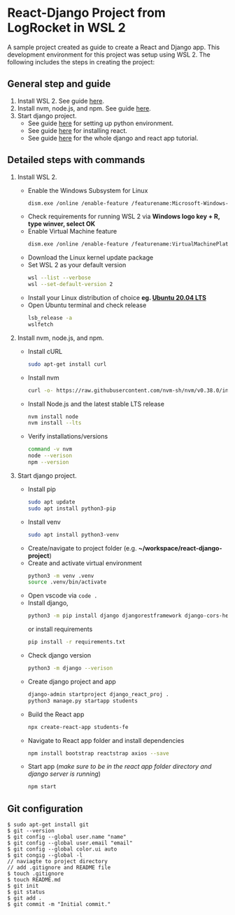 # React-Django Project from LogRocket in WSL 2

A sample project created as guide to create a React and Django app.
This development environment for this project was setup using WSL 2.
The following includes the steps in creating the project:

## General step and guide
1. Install WSL 2. See guide [here](https://docs.microsoft.com/en-us/windows/wsl/install-win10).
2. Install nvm, node.js, and npm. See guide [here](https://docs.microsoft.com/en-us/windows/dev-environment/javascript/nodejs-on-wsl).
3. Start django project.
    * See guide [here](https://docs.microsoft.com/en-us/windows/python/web-frameworks) for setting up python environment.
    * See guide [here](https://docs.microsoft.com/en-us/windows/dev-environment/javascript/react-on-wsl) for installing react.
    * See guide [here](https://blog.logrocket.com/creating-an-app-with-react-and-django/) for the whole django and react app tutorial. 

## Detailed steps with commands
1. Install WSL 2.
    * Enable the Windows Subsystem for Linux
        ```bash
        dism.exe /online /enable-feature /featurename:Microsoft-Windows-Subsystem-Linux /all /norestart
        ```
    * Check requirements for running WSL 2 via **Windows logo key + R, type winver, select OK**
    * Enable Virtual Machine feature
        ```bash
        dism.exe /online /enable-feature /featurename:VirtualMachinePlatform /all /norestart
        ```
    * Download the Linux kernel update package
    * Set WSL 2 as your default version
        ```bash
        wsl --list --verbose
        wsl --set-default-version 2
        ```
    * Install your Linux distribution of choice **eg. [Ubuntu 20.04 LTS](https://www.microsoft.com/en-ph/p/ubuntu-2004-lts/9n6svws3rx71?rtc=1#activetab=pivot:overviewtab)**
    * Open Ubuntu terminal and check release
        ```bash
        lsb_release -a
        wslfetch
        ```

2. Install nvm, node.js, and npm.
    * Install cURL
        ```bash
        sudo apt-get install curl
        ```
    * Install nvm
        ```bash
        curl -o- https://raw.githubusercontent.com/nvm-sh/nvm/v0.38.0/install.sh | bash
        ```
    * Install Node.js and the latest stable LTS release
        ```bash
        nvm install node
        nvm install --lts
        ```
    * Verify installations/versions
        ```bash
        command -v nvm
        node --verison
        npm --version
        ```

3. Start django project.
    * Install pip
        ```bash
        sudo apt update
        sudo apt install python3-pip
        ```
    * Install venv
        ```bash
        sudo apt install python3-venv
        ```
    * Create/navigate to project folder (e.g. **~/workspace/react-django-project**)
    * Create and activate virtual environment
        ```bash
        python3 -m venv .venv
        source .venv/bin/activate
        ```
    * Open vscode via ```code .```
    * Install django, 
        ```bash
        python3 -m pip install django djangorestframework django-cors-headers
        ```
        or install requirements
        ```bash
        pip install -r requirements.txt
        ```
    * Check django version
        ```bash
        python3 -m django --verison
        ```
    * Create django project and app
        ```bash
        django-admin startproject django_react_proj .
        python3 manage.py startapp students
        ```
    * Build the React app
        ```bash
        npx create-react-app students-fe
        ```
    * Navigate to React app folder and install dependencies
        ```bash
        npm install bootstrap reactstrap axios --save
        ```
    * Start app (*make sure to be in the react app folder directory and django server is running*)
        ```bash
        npm start
        ```

## Git configuration
    
    $ sudo apt-get install git
    $ git --version
    $ git config --global user.name "name"
    $ git config --global user.email "email"
    $ git config --global color.ui auto
    $ git congig --global -l
    // naviagte to project directory
    // add .gitignore and README file
    $ touch .gitignore
    $ touch README.md
    $ git init
    $ git status
    $ git add .
    $ git commit -m "Initial commit."


